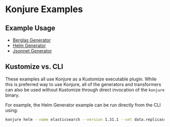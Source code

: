 # Konjure Examples

## Example Usage

* [Berglas Generator](berglas-generator.md)
* [Helm Generator](helm.md)
* [Jsonnet Generator](jsonnet.md)

## Kustomize vs. CLI

These examples all use Konjure as a Kustomize executable plugin. While this is preferred way to use Konjure, all of the generators and transformers can also be used without Kustomize through direct invocation of the `konjure` binary.

For example, the Helm Generator example can be run directly from the CLI using:

```sh
konjure helm --name elasticsearch --version 1.31.1 --set data.replicas=3 stable/elasticsearch
```
